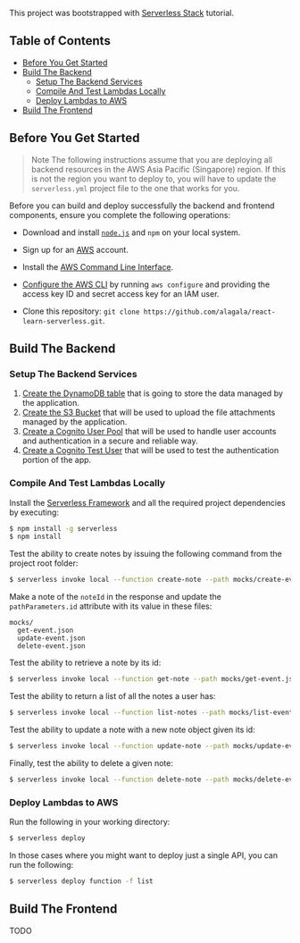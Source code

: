 This project was bootstrapped with [Serverless Stack](https://serverless-stack.com/) tutorial.

## Table of Contents

- [Before You Get Started](#before-you-get-started)
- [Build The Backend](#build-the-backend)
  - [Setup The Backend Services](#setup-the-backend-services)
  - [Compile And Test Lambdas Locally](#compile-and-test-lambdas-locally)
  - [Deploy Lambdas to AWS](#deploy-lambdas-to-aws)
- [Build The Frontend](#build-the-frontend)

## Before You Get Started

>Note The following instructions assume that you are deploying all backend resources in the AWS Asia Pacific (Singapore) region.
>If this is not the region you want to deploy to, you will have to update the `serverless.yml` project file to the one that works for you.

Before you can build and deploy successfully the backend and frontend components, ensure you complete the following operations:

* Download and install [`node.js`](https://nodejs.org/en/) and `npm` on your local system.
* Sign up for an [AWS](https://aws.amazon.com) account.
* Install the [AWS Command Line Interface](http://docs.aws.amazon.com/cli/latest/userguide/installing.html).
* [Configure the AWS CLI](http://docs.aws.amazon.com/cli/latest/userguide/cli-chap-getting-started.html) by running `aws configure` and providing the access key ID and secret access key for an IAM user.

* Clone this repository: `git clone https://github.com/alagala/react-learn-serverless.git`.

## Build The Backend

### Setup The Backend Services

1. [Create the DynamoDB table](https://serverless-stack.com/chapters/create-a-dynamodb-table.html) that is going to store the data managed by the application.
2. [Create the S3 Bucket](https://serverless-stack.com/chapters/create-an-s3-bucket-for-file-uploads.html) that will be used to upload the file attachments managed by the application.
3. [Create a Cognito User Pool](https://serverless-stack.com/chapters/create-a-cognito-user-pool.html) that will be used to handle user accounts and authentication in a secure and reliable way.
4. [Create a Cognito Test User](https://serverless-stack.com/chapters/create-a-cognito-test-user.html) that will be used to test the authentication portion of the app.

### Compile And Test Lambdas Locally

Install the [Serverless Framework](https://serverless.com/) and all the required project dependencies by executing:
```sh
$ npm install -g serverless
$ npm install
```

Test the ability to create notes by issuing the following command from the project root folder:
```sh
$ serverless invoke local --function create-note --path mocks/create-event.json
```

Make a note of the `noteId` in the response and update the `pathParameters.id` attribute with its value in these files:
```
mocks/
  get-event.json
  update-event.json
  delete-event.json
```

Test the ability to retrieve a note by its id:
```sh
$ serverless invoke local --function get-note --path mocks/get-event.json
```

Test the ability to return a list of all the notes a user has:
```sh
$ serverless invoke local --function list-notes --path mocks/list-event.json
```

Test the ability to update a note with a new note object given its id:
```sh
$ serverless invoke local --function update-note --path mocks/update-event.json
```

Finally, test the ability to delete a given note:
```sh
$ serverless invoke local --function delete-note --path mocks/delete-event.json
```

### Deploy Lambdas to AWS

Run the following in your working directory:
```sh
$ serverless deploy
```

In those cases where you might want to deploy just a single API, you can run the following:
```sh
$ serverless deploy function -f list
```

## Build The Frontend

TODO
